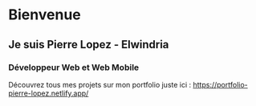 # Bienvenue

## Je suis Pierre Lopez - Elwindria 
### Développeur Web et Web Mobile

Découvrez tous mes projets sur mon portfolio juste ici :
https://portfolio-pierre-lopez.netlify.app/
